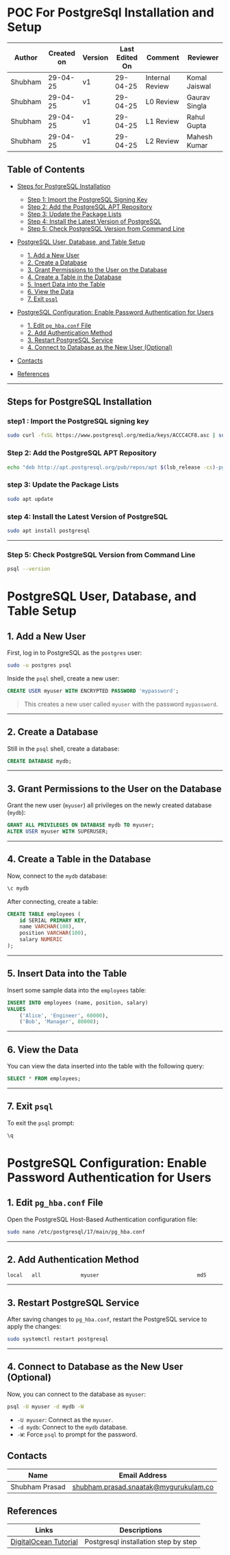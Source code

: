 # POC For PostgreSql Installation and Setup 


| Author  | Created on | Version   | Last Edited On | Comment  | Reviewer |
|---------|------------|-----------|----------------|-------------------|---------------|
| Shubham | 29-04-25   |  v1| 29-04-25        | Internal Review    | Komal Jaiswal|
| Shubham | 29-04-25   | v1 | 29-04-25        | L0 Review    | Gaurav Singla|
| Shubham | 29-04-25   | v1 | 29-04-25        | L1 Review    | Rahul Gupta |
| Shubham | 29-04-25   | v1  |29-04-25        | L2 Review    | Mahesh Kumar |

## Table of Contents
- [Steps for PostgreSQL Installation](#steps-for-postgresql-installation)
  - [Step 1: Import the PostgreSQL Signing Key](#step1--import-the-postgresql-signing-key)
  - [Step 2: Add the PostgreSQL APT Repository](#step-2-add-the-postgresql-apt-repository)
  - [Step 3: Update the Package Lists](#step-3-update-the-package-lists)
  - [Step 4: Install the Latest Version of PostgreSQL](#step-4-install-the-latest-version-of-postgresql)
  - [Step 5: Check PostgreSQL Version from Command Line](#step-5-check-postgresql-version-from-command-line)
- [PostgreSQL User, Database, and Table Setup](#postgresql-user-database-and-table-setup)
  - [1. Add a New User](#1-add-a-new-user)
  - [2. Create a Database](#2-create-a-database)
  - [3. Grant Permissions to the User on the Database](#3-grant-permissions-to-the-user-on-the-database)
  - [4. Create a Table in the Database](#4-create-a-table-in-the-database)
  - [5. Insert Data into the Table](#5-insert-data-into-the-table)
  - [6. View the Data](#6-view-the-data)
  - [7. Exit `psql`](#7-exit-psql)
- [PostgreSQL Configuration: Enable Password Authentication for Users](#postgresql-configuration-enable-password-authentication-for-users)
  - [1. Edit `pg_hba.conf` File](#1-edit-pg_hbaconf-file)
  - [2. Add Authentication Method](#2-add-authentication-method)
  - [3. Restart PostgreSQL Service](#3-restart-postgresql-service)
  - [4. Connect to Database as the New User (Optional)](#4-connect-to-database-as-the-new-user-optional)
 
- [Contacts](#Contacts)
- [References](#References)

---
##  Steps for PostgreSQL Installation 
### step1 : Import the PostgreSQL signing key
```bash
sudo curl -fsSL https://www.postgresql.org/media/keys/ACCC4CF8.asc | sudo gpg --dearmor -o /etc/apt/trusted.gpg.d/postgresql.gpg
```


### Step 2: Add the PostgreSQL APT Repository

```bash
echo "deb http://apt.postgresql.org/pub/repos/apt $(lsb_release -cs)-pgdg main" | sudo tee /etc/apt/sources.list.d/pgdg.list
```

### step 3: Update the Package Lists

```bash
sudo apt update
```

### step 4: Install the Latest Version of PostgreSQL

```bash
sudo apt install postgresql
```

---

### Step 5: Check PostgreSQL Version from Command Line

```bash
psql --version
```
# PostgreSQL User, Database, and Table Setup

## 1. Add a New User
First, log in to PostgreSQL as the `postgres` user:

```bash
sudo -u postgres psql
```

Inside the `psql` shell, create a new user:

```sql
CREATE USER myuser WITH ENCRYPTED PASSWORD 'mypassword';
```
> This creates a new user called `myuser` with the password `mypassword`.

---

## 2. Create a Database
Still in the `psql` shell, create a database:

```sql
CREATE DATABASE mydb;
```

---

## 3. Grant Permissions to the User on the Database
Grant the new user (`myuser`) all privileges on the newly created database (`mydb`):

```sql
GRANT ALL PRIVILEGES ON DATABASE mydb TO myuser;
ALTER USER myuser WITH SUPERUSER;
```

---

## 4. Create a Table in the Database
Now, connect to the `mydb` database:

```sql
\c mydb
```

After connecting, create a table:

```sql
CREATE TABLE employees (
    id SERIAL PRIMARY KEY,
    name VARCHAR(100),
    position VARCHAR(100),
    salary NUMERIC
);
```

---

## 5. Insert Data into the Table
Insert some sample data into the `employees` table:

```sql
INSERT INTO employees (name, position, salary) 
VALUES 
    ('Alice', 'Engineer', 60000),
    ('Bob', 'Manager', 80000);
```

---

## 6. View the Data
You can view the data inserted into the table with the following query:

```sql
SELECT * FROM employees;
```

---

## 7. Exit `psql`
To exit the `psql` prompt:

```sql
\q
```

# PostgreSQL Configuration: Enable Password Authentication for Users

## 1. Edit `pg_hba.conf` File
Open the PostgreSQL Host-Based Authentication configuration file:

```bash
sudo nano /etc/postgresql/17/main/pg_hba.conf
```

---

## 2. Add Authentication Method

```
local   all             myuser                                md5
```

---

## 3. Restart PostgreSQL Service
After saving changes to `pg_hba.conf`, restart the PostgreSQL service to apply the changes:

```bash
sudo systemctl restart postgresql
```

---

## 4. Connect to Database as the New User (Optional)
Now, you can connect to the database as `myuser`:

```bash
psql -U myuser -d mydb -W
```
- `-U myuser`: Connect as the `myuser`.
- `-d mydb`: Connect to the `mydb` database.
- `-W`: Force `psql` to prompt for the password.


##  Contacts
| Name | Email Address |
|------|---------------|
| Shubham Prasad | [shubham.prasad.snaatak@mygurukulam.co](mailto:shubham.prasad.snaatak@mygurukulam.co) |

##  References
| Links | Descriptions |
|-------|--------------|
| [DigitalOcean Tutorial](https://www.digitalocean.com/community/tutorials/how-to-install-and-use-postgresql-on-ubuntu-20-04) | Postgresql   installation step by step|

